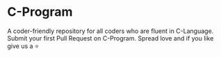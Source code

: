 # C-Program
A coder-friendly repository for all coders who are fluent in C-Language.
Submit your first Pull Request on C-Program. Spread love and if you like give us a ⭐️
